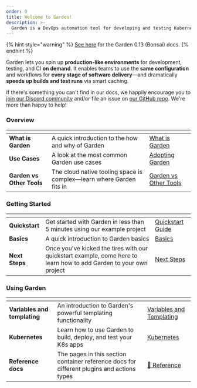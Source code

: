 ```yaml
---
order: 0
title: Welcome to Garden!
description: >-
  Garden is a DevOps automation tool for developing and testing Kubernetes apps faster
---
```


{% hint style="warning" %}
[See here](https://docs.garden.io/bonsai-0.13) for the Garden 0.13 (Bonsai) docs.
{% endhint %}

Garden lets you spin up **production-like environments** for development, testing, and CI **on demand**. It enables teams to use the **same configuration** and workflows for **every stage of software delivery**—and dramatically **speeds up builds and test runs** via smart caching.

If there's something you can't find in our docs, we happily encourage you to [join our Discord community](https://discord.gg/FrmhuUjFs6) and/or file an issue on [our GitHub repo](https://github.com/garden-io/garden). We're more than happy to help!

### Overview

<table data-view="cards">
  <thead>
    <tr>
      <th></th>
      <th></th>
      <th data-hidden data-card-target data-type="content-ref"></th>
    </tr>
  </thead>
  <tbody>
    <tr>
      <td>
        <strong>What is Garden</strong>
      </td>
      <td>A quick introduction to the how and why of Garden</td>
      <td><a href="./overview/what-is-garden.md">What is Garden</a></td>
    </tr>
    <tr>
      <td><strong>Use Cases</strong></td>
      <td>A look at the most common Garden use cases</td>
      <td><a href="./overview/use-cases/README.md">Adopting Garden</a></td>
    </tr>
    <tr>
      <td><strong>Garden vs Other Tools</strong></td>
      <td>The cloud native tooling space is complex—learn where Garden fits in</td>
      <td><a href="./overview/garden-vs-other-tools.md">Garden vs Other Tools</a></td>
    </tr>
  </tbody>
</table>

### Getting Started

<table data-view="cards">
  <thead>
    <tr>
      <th></th>
      <th></th>
      <th data-hidden data-card-target data-type="content-ref"></th>
    </tr>
  </thead>
  <tbody>
    <tr>
      <td><strong>Quickstart</strong></td>
      <td>Get started with Garden in less than 5 minutes using our example project</td>
      <td><a href="./getting-started/quickstart.md">Quickstart Guide</a></td>
    </tr>
    <tr>
      <td><strong>Basics</strong></td>
      <td>A quick introduction to Garden basics</td>
      <td><a href="./tutorials/your-first-project/README.md">Basics</a></td>
    </tr>
    <tr>
      <td><strong>Next Steps</strong></td>
      <td>Once you've kicked the tires with our quickstart example, come here to learn how to add Garden to your own project</td>
      <td><a href="./getting-started/next-steps.md">Next Steps</a></td>
    </tr>
  </tbody>
</table>

### Using Garden

<table data-view="cards">
  <thead>
    <tr>
      <th></th>
      <th></th>
      <th data-hidden data-card-target data-type="content-ref"></th>
    </tr>
  </thead>
  <tbody>
    <tr>
      <td><strong>Variables and templating</strong></td>
      <td>An introduction to Garden's powerful templating functionality</td>
      <td><a href="./features/variables-and-templating.md">Variables and Templating</a></td>
    </tr>
    <tr>
      <td><strong>Kubernetes</strong></td>
      <td>Learn how to use Garden to build, deploy, and test your K8s apps</td>
      <td><a href="./garden-for/kubernetes/README.md">Kubernetes</a></td>
    </tr>
    <tr>
      <td><strong>Reference docs</strong></td>
      <td>The pages in this section container reference docs for different plugins and actions types</td>
      <td><a href="./reference/providers/README.md">🪷 Reference</a></td>
    </tr>
  </tbody>
</table>
